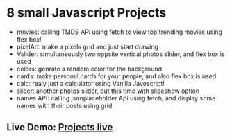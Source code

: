 # 8 small Javascript Projects

- movies: calling TMDB APi using fetch to view top trending movies using flex box!
- pixelArt: make a pixels grid and just start drawing
- Vslider: simultaneously two oppsite vertical photos slider, and flex box is used
- colors: genrate a random color for the background
- cards: make personal cards for your people, and also flex box is used
- calc:  realy just a calculator using Vanilla Javescript!
- slider: another photos slider, but this time with slideshow option
- names API: calling jsonplaceholder Api using fetch, and display some names with their posts using grid 

## Live Demo: [Projects live](https://joozef315.github.io/Javascript-Projects/)
